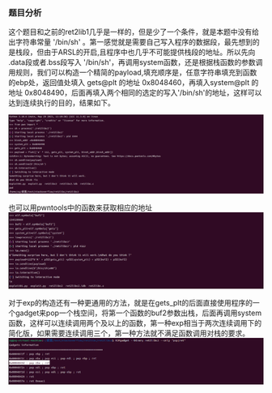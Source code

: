 ### 题目分析

这个题目和之前的ret2lib1几乎是一样的，但是少了一个条件，就是本题中没有给出字符串常量 '/bin/sh' 。第一感觉就是需要自己写入程序的数据段，最先想到的是栈段，但由于ARSL的开启,且程序中也几乎不可能提供栈段的地址。所以先向 .data段或者.bss段写入 '/bin/sh'，再调用system函数，还是根据栈函数的参数调用规则，我们可以构造一个精简的payload,填充顺序是，任意字符串填充到函数的ebp处，返回值处填入 gets@plt 的地址 0x8048460，再填入system@plt 的地址 0x8048490，后面再填入两个相同的选定的写入'/bin/sh'的地址，这样可以达到连续执行的目的，结果如下。

![](./01.PNG)

也可以用pwntools中的函数来获取相应的地址
![](./02.PNG)

对于exp的构造还有一种更通用的方法，就是在gets_plt的后面直接使用程序的一个gadget来pop一个栈空间，将第一个函数的buf2参数出栈，后面再调用system函数，这样可以连续调用两个及以上的函数，第一种exp相当于两次连续调用下的简化版，如果需要连续调用三个，第一种方法就不满足函数调用对栈的要求。
![](./03.PNG)
